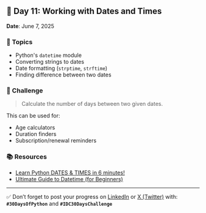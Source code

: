 ## 📅 Day 11: Working with Dates and Times

**Date**: June 7, 2025

### 🧠 Topics
- Python's `datetime` module
- Converting strings to dates
- Date formatting (`strptime`, `strftime`)
- Finding difference between two dates

### 🎯 Challenge
> Calculate the number of days between two given dates.

This can be used for:
- Age calculators
- Duration finders
- Subscription/renewal reminders

### 📚 Resources
- [Learn Python DATES & TIMES in 6 minutes!](https://www.youtube.com/watch?v=DwBDHsdX6XQ)
- [Ultimate Guide to Datetime (for Beginners)](https://youtu.be/-AlFiS74aQg?si=53wFwBkG-YRsSIoH)

---

✅ Don’t forget to post your progress on [LinkedIn](https://www.linkedin.com/company/indian-data-club/) or [X (Twitter)](https://x.com/indiandataclub) with:  
**`#30DaysOfPython`** and **`#IDC30DaysChallenge`**

